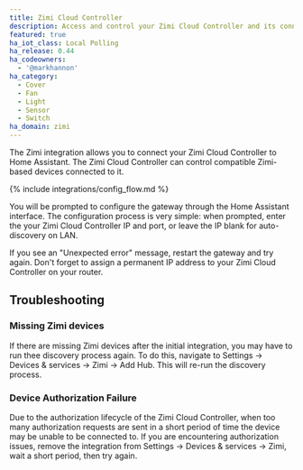 ```yaml
---
title: Zimi Cloud Controller
description: Access and control your Zimi Cloud Controller and its connected Zimi-based devices.
featured: true
ha_iot_class: Local Polling
ha_release: 0.44
ha_codeowners:
  - '@markhannon'
ha_category:
  - Cover
  - Fan
  - Light
  - Sensor
  - Switch
ha_domain: zimi
---
```


The Zimi integration allows you to connect your Zimi Cloud Controller to Home Assistant. The Zimi Cloud Controller can control compatible Zimi-based devices connected to it.

{% include integrations/config_flow.md %}

You will be prompted to configure the gateway through the Home Assistant interface. The configuration process is very simple: when prompted, enter the your Zimi Cloud Controller IP and port, or leave the IP blank for auto-discovery on LAN.

<div class='note'>
If you see an "Unexpected error" message, restart the gateway and try again. Don't forget to assign a permanent IP address to your Zimi Cloud Controller on your router.
</div>


## Troubleshooting

### Missing Zimi devices

If there are missing Zimi devices after the initial integration, you may have to run thee discovery process again. To do this, navigate to Settings ->
Devices & services -> Zimi -> Add Hub. This will re-run the discovery process.

### Device Authorization Failure

Due to the authorization lifecycle of the Zimi Cloud Controller, when too many authorization requests are sent in a short period of time the device may
be unable to be connected to. If you are encountering authorization issues, remove the integration from Settings -> Devices & services -> Zimi, wait a short period, then try again.

